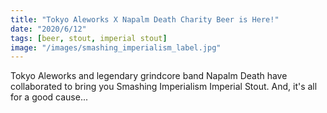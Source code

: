```yaml
---
title: "Tokyo Aleworks X Napalm Death Charity Beer is Here!"
date: "2020/6/12"
tags: [beer, stout, imperial stout]
image: "/images/smashing_imperialism_label.jpg"
---
```


Tokyo Aleworks and legendary grindcore band Napalm Death have collaborated to bring you Smashing Imperialism Imperial Stout. And, it's all for a good cause...

